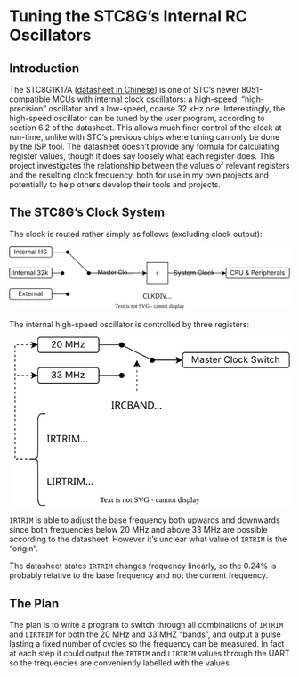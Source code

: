 # Tuning the STC8G’s Internal RC Oscillators

## Introduction

The STC8G1K17A ([datasheet in Chinese](http://www.stcmicro.com/datasheet/STC8G-en.pdf)) is one of STC’s newer 8051-compatible MCUs with internal clock oscillators: a high-speed, “high-precision” oscillator and a low-speed, coarse 32 kHz one. Interestingly, the high-speed oscillator can be tuned by the user program, according to section 6.2 of the datasheet. This allows much finer control of the clock at run-time, unlike with STC’s previous chips where tuning can only be done by the ISP tool. The datasheet doesn’t provide any formula for calculating register values, though it does say loosely what each register does. This project investigates the relationship between the values of relevant registers and the resulting clock frequency, both for use in my own projects and potentially to help others develop their tools and projects.

## The STC8G’s Clock System

The clock is routed rather simply as follows (excluding clock output):

![](images/stc8_clock_system.svg)

The internal high-speed oscillator is controlled by three registers:

![](images/stc8_hs_osc_control.svg)

`IRTRIM` is able to adjust the base frequency both upwards and downwards since both frequencies below 20 MHz and above 33 MHz are possible according to the datasheet. However it’s unclear what value of `IRTRIM` is the “origin”.

The datasheet states `IRTRIM` changes frequency linearly, so the 0.24% is probably relative to the base frequency and not the current frequency.

## The Plan

The plan is to write a program to switch through all combinations of `IRTRIM` and `LIRTRIM` for both the 20 MHz and 33 MHZ “bands”, and output a pulse lasting a fixed number of cycles so the frequency can be measured. In fact at each step it could output the `IRTRIM` and `LIRTRIM` values through the UART so the frequencies are conveniently labelled with the values.